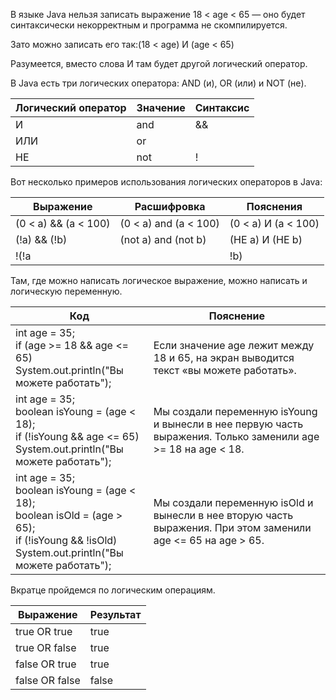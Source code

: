 В языке Java нельзя записать выражение 18 < age < 65 — оно будет синтаксически некорректным и программа не скомпилируется.

Зато можно записать его так:(18 < age) И (age < 65)

Разумеется, вместо слова И там будет другой логический оператор.

В Java есть три логических оператора: AND (и), OR (или) и NOT (не).

| Логический оператор  |  Значение | Синтаксис  |
|---|---|---|
|  И | and  | &&  |
|  ИЛИ |  or |  || | 
| НЕ  | not  |  ! |

Вот несколько примеров использования логических операторов в Java:

| Выражение  |  Расшифровка | Пояснения  |
|---|---|---|
|  (0 < a) && (a < 100) | (0 < a) and (a < 100)  | (0 < a) И (a < 100)  |
|  (!a) && (!b) |  (not a) and (not b) |  (НЕ a) И (НЕ b) | 
| !(!a || !b)  | not((not a) or (not b))  |  НЕ((НЕ a) ИЛИ (НЕ b)) |

Там, где можно написать логическое выражение, можно написать и логическую переменную.

| Код  |  Пояснение | 
|---|---|
|  int age = 35;<br/>if (age >= 18 && age <= 65)<br/>System.out.println("Вы можете работать"); | Если значение age лежит между 18 и 65, на экран выводится текст «вы можете работать».  |
|  int age = 35;<br/> boolean isYoung = (age < 18);<br/>if (!isYoung && age <= 65)<br/>System.out.println("Вы можете работать"); |  Мы создали переменную isYoung и вынесли в нее первую часть выражения. Только заменили age >= 18 на age < 18. |
|int age = 35;<br/> boolean isYoung = (age < 18);<br/> boolean isOld = (age > 65); <br/>if (!isYoung && !isOld)<br/>System.out.println("Вы можете работать");|Мы создали переменную isOld и вынесли в нее вторую часть выражения. При этом заменили age <= 65 на age > 65.|

Вкратце пройдемся по логическим операциям.

| Выражение              | Результат | 
|------------------------|-----|
| true OR true           |  true |
| true OR false          |true|
| false OR true          |true|
| false         OR false |false|
